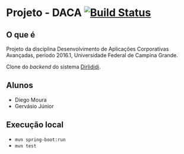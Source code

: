 Projeto - DACA [![Build Status](https://travis-ci.org/equipe-daca/projeto.svg?branch=master)](https://travis-ci.org/equipe-daca/projeto)
==============

## O que é
Projeto da disciplina Desenvolvimento de Aplicações Corporativas Avançadas, período 2016.1, Universidade Federal de Campina Grande.

Clone do _backend_ do sistema [Dirlididi](http://dirlididi.com/client/index.html).

## Alunos
- Diego Moura
- Gervásio Júnior

## Execução local

- `mvn spring-boot:run`
- `mvn test`
